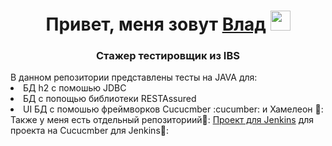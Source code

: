 <h1 align="center">Привет, меня зовут <a href="https://github.com/Vladislav-createpixel-Pavlov/My_IBS_project_.git" target="_blank">Влад</a> 
<img src="https://github.com/blackcater/blackcater/raw/main/images/Hi.gif" height="32"/></h1>
<h3 align="center">Стажер тестировщик из IBS</h3>
В данном репозитории представлены тесты на JAVA для:
<li>БД h2 с помошью JDBC</li>
<li>БД с попощью библиотеки RESTAssured</li> 
<li>UI БД с помошью фреймворков Cucucmber :cucumber: и Хамелеон 🦎:</li>
Также у меня есть отдельный репозиториий🔗: <a href = "https://github.com/Vladislav-createpixel-Pavlov/Allure_Cucumber.git" target="_blank">Проект для Jenkins</a> для проекта на Cucucmber для Jenkins👴:
